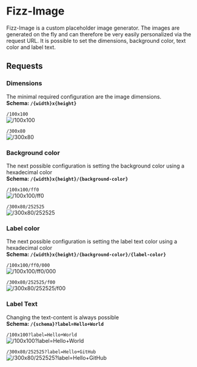 # Fizz-Image
Fizz-Image is a custom placeholder image generator.
The images are generated on the fly and can therefore be very easily personalized via the request URL.
It is possible to set the dimensions, background color, text color and label text.

## Requests
### Dimensions
The minimal required configuration are the image dimensions. \
**Schema: `/{width}x{height}`**

`/100x100` \
![/100x100](https://fizz-image.herokuapp.com/100x100)

`/300x80` \
![/300x80](https://fizz-image.herokuapp.com/300x80)

### Background color
The next possible configuration is setting the background color using a hexadecimal color \
**Schema: `/{width}x{height}/{background-color}`**

`/100x100/ff0` \
![/100x100/ff0](https://fizz-image.herokuapp.com/100x100/ff0)

`/300x80/252525` \
![/300x80/252525](https://fizz-image.herokuapp.com/300x80/252525)

### Label color
The next possible configuration is setting the label text color using a hexadecimal color \
**Schema: `/{width}x{height}/{background-color}/{label-color}`**

`/100x100/ff0/000` \
![/100x100/ff0/000](https://fizz-image.herokuapp.com/100x100/ff0/000)

`/300x80/252525/f00` \
![/300x80/252525/f00](https://fizz-image.herokuapp.com/300x80/252525/f00)

### Label Text
Changing the text-content is always possible \
**Schema: `/{schema}?label=Hello+World`**

`/100x100?label=Hello+World` \
![/100x100?label=Hello+World](https://fizz-image.herokuapp.com/100x100?label=Hello+World)

`/300x80/252525?label=Hello+GitHub` \
![/300x80/252525?label=Hello+GitHub](https://fizz-image.herokuapp.com/300x80/252525?label=Hello+GitHub)